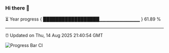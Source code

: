 ### Hi there 👋

⏳ Year progress { ██████████████████▁▁▁▁▁▁▁▁▁▁▁▁ } 61.89 %

---

⏰ Updated on Thu, 14 Aug 2025 21:40:54 GMT

![Progress Bar CI](https://github.com/IshwaranRudhara/GIT-ACTION/workflows/Progress%20Bar%20CI/badge.svg)
